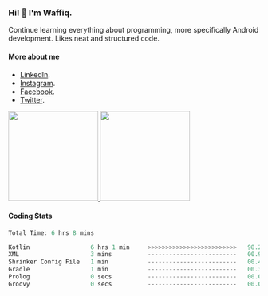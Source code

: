 ### Hi! 👋 I'm Waffiq.

Continue learning everything about programming, more specifically Android development. Likes neat and structured code.

#### More about me 
- [LinkedIn](https://www.linkedin.com/in/waffiqaziz/).
- [Instagram](https://www.instagram.com/waffiqaziz/).
- [Facebook](https://web.facebook.com/WaffiqAziz/).
- [Twitter](https://twitter.com/AzizWaffiq).

<p align="left">
<a href="https://github.com/waffiqaziz">
  <img height="180em" src="https://github-readme-stats-eight-theta.vercel.app/api?username=waffiqaziz&show_icons=true&theme=algolia&include_all_commits=true&count_private=true"/>
  <img height="180em" src="https://github-readme-stats-eight-theta.vercel.app/api/top-langs/?username=waffiqaziz&layout=compact&langs_count=8&theme=algolia"/>
</a>
</p>

#### Coding Stats
<!--START_SECTION:waka-->

```rust
Total Time: 6 hrs 8 mins

Kotlin                 6 hrs 1 min     >>>>>>>>>>>>>>>>>>>>>>>>>   98.20 %
XML                    3 mins          -------------------------   00.94 %
Shrinker Config File   1 min           -------------------------   00.47 %
Gradle                 1 min           -------------------------   00.30 %
Prolog                 0 secs          -------------------------   00.07 %
Groovy                 0 secs          -------------------------   00.02 %
```

<!--END_SECTION:waka-->
